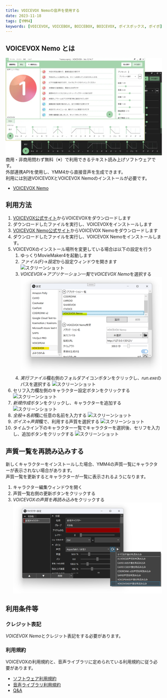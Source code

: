 ```yaml
---
title: VOICEVOX Nemoの音声を使用する
date: 2023-11-18
tags: [YMM4]
keywords: [VOICEVOX, VOICEBOX, BOICEBOX, BOICEVOX, ボイスボックス, ボイボ]
---
```

## VOICEVOX Nemo とは
![スクリーンショット](VOICEVOXNemo_1933.png)
商用・非商用問わず無料（※）で利用できるテキスト読み上げソフトウェアです。  
外部連携APIを使用し、YMM4から直接音声を生成できます。  
利用には別途VOICEVOXとVOICEVOX Nemoのインストールが必要です。
- [VOICEVOX Nemo](https://voicevox.hiroshiba.jp/nemo/)

## 利用方法
1. [VOICEVOX公式サイト](https://voicevox.hiroshiba.jp/)からVOICEVOXをダウンロードします
1. ダウンロードしたファイルを実行し、VOICEVOXをインストールします
1. [VOICEVOX Nemo公式サイト](https://voicevox.hiroshiba.jp/nemo/)からVOICEVOX Nemoをダウンロードします
1. ダウンロードしたファイルを実行し、VOICEVOX Nemoをインストールします。
1. VOICEVOXのインストール場所を変更している場合は以下の設定を行う
   1. ゆっくりMovieMaker4を起動します
   1. *ファイル(F)*→*設定*から設定ウィンドウを開きます
   ![スクリーンショット](VOICEVOXを使用する_1253.png)
   1. *VOICEVOX*→*アプリケーション一覧*で*VOICEVOX Nemo*を選択する
   ![スクリーンショット](VOICEVOXNemo_2445.png)
   1. *実行ファイル*欄右側のフォルダアイコンボタンをクリックし、*run.exe*のパスを選択する
   ![スクリーンショット](VOICEVOXを使用する_5322.png)
1. セリフ入力欄左側のキャラクター設定ボタンをクリックする
![スクリーンショット](VOICEVOXを使用する_3217.png)
1. *新規作成*ボタンをクリックし、キャラクターを追加する
![スクリーンショット](VOICEVOXを使用する_3412.png)
1. *全般*→*名前*欄に任意の名前を入力する
![スクリーンショット](VOICEVOXを使用する_3523.png)
1. *ボイス*→*声質*欄で、利用する声質を選択する
![スクリーンショット](VOICEVOXを使用する_2504.png)
1. タイムライン下のキャラクター一覧でキャラクターを選択後、セリフを入力し、追加ボタンをクリックする
![スクリーンショット](CeVIOを使用する_3911.png)

## 声質一覧を再読み込みする
新しくキャラクターをインストールした場合、YMM4の声質一覧にキャラクターが表示されない場合があります。  
声質一覧を更新するとキャラクターが一覧に表示されるようになります。
1. キャラクター編集ウィンドウを開く
1. 声質一覧右側の更新ボタンをクリックする
1. *VOICEVOXの声質を再読み込み*をクリックする
![スクリーンショット](VOICEVOX_0516.png)

## 利用条件等
### クレジット表記
*VOICEVOX Nemo*とクレジット表記をする必要があります。  

### 利用規約
VOICEVOXの利用規約と、音声ライブラリに定められている利用規約に従う必要があります。
- [ソフトウェア利用規約](https://voicevox.hiroshiba.jp/term)
- [音声ライブラリ利用規約](https://voicevox.hiroshiba.jp/nemo/term/)
- [Q&A](https://voicevox.hiroshiba.jp/qa)